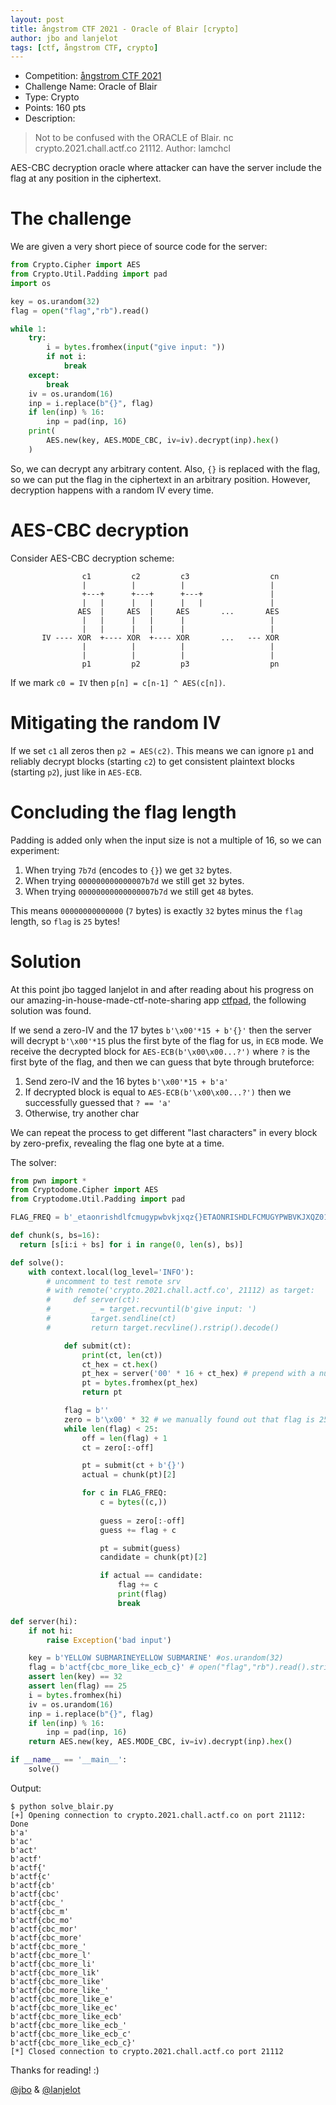 ```yaml
---
layout: post
title: ångstrom CTF 2021 - Oracle of Blair [crypto]
author: jbo and lanjelot
tags: [ctf, ångstrom CTF, crypto]
---
```


 * Competition: [ångstrom CTF 2021](https://ctftime.org/event/1265)
 * Challenge Name: Oracle of Blair
 * Type: Crypto
 * Points: 160 pts
 * Description: 
 > Not to be confused with the ORACLE of Blair. nc crypto.2021.chall.actf.co 21112.
 > Author: lamchcl

AES-CBC decryption oracle where attacker can have the server include the flag at any position in the ciphertext.

<!--more-->

The challenge
==
We are given a very short piece of source code for the server:
```python
from Crypto.Cipher import AES
from Crypto.Util.Padding import pad
import os

key = os.urandom(32)
flag = open("flag","rb").read()

while 1:
	try:
		i = bytes.fromhex(input("give input: "))
		if not i:
			break
	except:
		break
	iv = os.urandom(16)
	inp = i.replace(b"{}", flag)
	if len(inp) % 16:
		inp = pad(inp, 16)
	print(
		AES.new(key, AES.MODE_CBC, iv=iv).decrypt(inp).hex()
	)
```

So, we can decrypt any arbitrary content.
Also, `{}` is replaced with the flag, so we can put the flag in the ciphertext in an arbitrary position.
However, decryption happens with a random IV every time.

AES-CBC decryption
==
Consider AES-CBC decryption scheme:

```
                c1         c2         c3                  cn
                |          |          |                   |
                +---+      +---+      +---+               |
                |   |      |   |      |   |               |
               AES  |     AES  |     AES       ...       AES
                |   |      |   |      |                   |
                |   |      |   |      |                   |
       IV ---- XOR  +---- XOR  +---- XOR       ...   --- XOR
                |          |          |                   |
                |          |          |                   |
                p1         p2         p3                  pn
```

If we mark `c0 = IV` then `p[n] = c[n-1] ^ AES(c[n])`.

Mitigating the random IV
==
If we set `c1` all zeros then `p2 = AES(c2)`.
This means we can ignore `p1` and reliably decrypt blocks (starting `c2`) to get consistent plaintext blocks (starting `p2`), just like in `AES-ECB`.

Concluding the flag length
==
Padding is added only when the input size is not a multiple of 16, so we can experiment:
1. When trying `7b7d` (encodes to `{}`) we get `32` bytes.
2. When trying `000000000000007b7d` we still get `32` bytes.
3. When trying `00000000000000007b7d` we still get `48` bytes.

This means `00000000000000` (`7` bytes) is exactly `32` bytes minus the `flag` length, so `flag` is `25` bytes!

Solution
==
At this point jbo tagged lanjelot in and after reading about his progress on our amazing-in-house-made-ctf-note-sharing app [ctfpad](https://github.com/hugsy/ctfpad/), the following solution was found.

If we send a zero-IV and the 17 bytes `b'\x00'*15 + b'{}'` then the server will decrypt `b'\x00'*15` plus the first byte of the flag for us, in `ECB` mode.
We receive the decrypted block for `AES-ECB(b'\x00\x00...?')` where `?` is the first byte of the flag, and then we can guess that byte through bruteforce:
1. Send zero-IV and the 16 bytes `b'\x00'*15 + b'a'`
2. If decrypted block is equal to `AES-ECB(b'\x00\x00...?')` then we successfully guessed that `? == 'a'`
3. Otherwise, try another char

We can repeat the process to get different "last characters" in every block by zero-prefix, revealing the flag one byte at a time.

The solver:
```python
from pwn import *
from Cryptodome.Cipher import AES
from Cryptodome.Util.Padding import pad

FLAG_FREQ = b'_etaonrishdlfcmugypwbvkjxqz{}ETAONRISHDLFCMUGYPWBVKJXQZ0123456789!?@#%&$-^"\'()*+,./:;<=>[\\]^`|~ '

def chunk(s, bs=16):
  return [s[i:i + bs] for i in range(0, len(s), bs)]

def solve():
    with context.local(log_level='INFO'):
        # uncomment to test remote srv
        # with remote('crypto.2021.chall.actf.co', 21112) as target:
        #     def server(ct):
        #         _ = target.recvuntil(b'give input: ')
        #         target.sendline(ct)
        #         return target.recvline().rstrip().decode()

            def submit(ct):
                print(ct, len(ct))
                ct_hex = ct.hex()
                pt_hex = server('00' * 16 + ct_hex) # prepend with a null IV
                pt = bytes.fromhex(pt_hex)
                return pt

            flag = b''
            zero = b'\x00' * 32 # we manually found out that flag is 25 chars
            while len(flag) < 25:
                off = len(flag) + 1
                ct = zero[:-off]

                pt = submit(ct + b'{}')
                actual = chunk(pt)[2]

                for c in FLAG_FREQ:
                    c = bytes((c,))
                    
                    guess = zero[:-off]
                    guess += flag + c

                    pt = submit(guess)
                    candidate = chunk(pt)[2]

                    if actual == candidate:
                        flag += c
                        print(flag)
                        break

def server(hi):
    if not hi:
        raise Exception('bad input')

    key = b'YELLOW SUBMARINEYELLOW SUBMARINE' #os.urandom(32)
    flag = b'actf{cbc_more_like_ecb_c}' # open("flag","rb").read().strip()
    assert len(key) == 32
    assert len(flag) == 25
    i = bytes.fromhex(hi)
    iv = os.urandom(16)
    inp = i.replace(b"{}", flag)
    if len(inp) % 16:
        inp = pad(inp, 16)
    return AES.new(key, AES.MODE_CBC, iv=iv).decrypt(inp).hex()

if __name__ == '__main__':
    solve()
```

Output:
```
$ python solve_blair.py 
[+] Opening connection to crypto.2021.chall.actf.co on port 21112: Done
b'a'
b'ac'
b'act'
b'actf'
b'actf{'
b'actf{c'
b'actf{cb'
b'actf{cbc'
b'actf{cbc_'
b'actf{cbc_m'
b'actf{cbc_mo'
b'actf{cbc_mor'
b'actf{cbc_more'
b'actf{cbc_more_'
b'actf{cbc_more_l'
b'actf{cbc_more_li'
b'actf{cbc_more_lik'
b'actf{cbc_more_like'
b'actf{cbc_more_like_'
b'actf{cbc_more_like_e'
b'actf{cbc_more_like_ec'
b'actf{cbc_more_like_ecb'
b'actf{cbc_more_like_ecb_'
b'actf{cbc_more_like_ecb_c'
b'actf{cbc_more_like_ecb_c}'
[*] Closed connection to crypto.2021.chall.actf.co port 21112
```

Thanks for reading! :)

[@jbo](https://twitter.com/yo_yo_yo_jbo) & [@lanjelot](https://twitter.com/lanjelot)